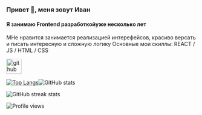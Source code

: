 ### Привет 👋, меня зовут Иван
#### Я занимаю Frontend разработкойуже несколько лет
МНе нравится занимается реализацией интерефейсов, красиво версать и писать интересную и сложную логику
Основные мои скиллы: REACT / JS / HTML / CSS


[<img src='https://cdn.jsdelivr.net/npm/simple-icons@3.0.1/icons/github.svg' alt='github' height='40'>](https://github.com/vanichh)  

[![Top Langs](https://github-readme-stats.vercel.app/api/top-langs/?username=vanichh)](https://github.com/anuraghazra/github-readme-stats)![GitHub stats](https://github-readme-stats.vercel.app/api?username=vanichh&show_icons=true)  

![GitHub streak stats](https://github-readme-streak-stats.herokuapp.com/?user=vanichh)  

![Profile views](https://gpvc.arturio.dev/vanichh)  
